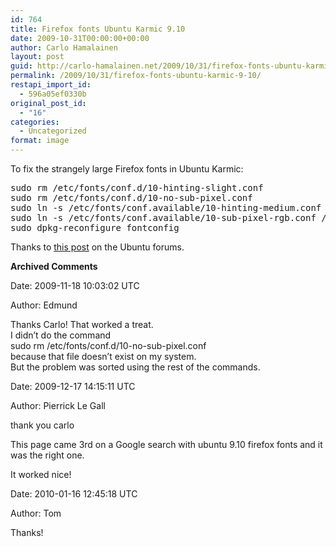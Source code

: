 ```yaml
---
id: 764
title: Firefox fonts Ubuntu Karmic 9.10
date: 2009-10-31T00:00:00+00:00
author: Carlo Hamalainen
layout: post
guid: http://carlo-hamalainen.net/2009/10/31/firefox-fonts-ubuntu-karmic-9-10/
permalink: /2009/10/31/firefox-fonts-ubuntu-karmic-9-10/
restapi_import_id:
  - 596a05ef0330b
original_post_id:
  - "16"
categories:
  - Uncategorized
format: image
---
```

To fix the strangely large Firefox fonts in Ubuntu Karmic:

<pre>sudo rm /etc/fonts/conf.d/10-hinting-slight.conf
sudo rm /etc/fonts/conf.d/10-no-sub-pixel.conf
sudo ln -s /etc/fonts/conf.available/10-hinting-medium.conf /etc/fonts/conf.d/.
sudo ln -s /etc/fonts/conf.available/10-sub-pixel-rgb.conf /etc/fonts/conf.d/.
sudo dpkg-reconfigure fontconfig
</pre>

Thanks to [this post](http://ubuntuforums.org/showpost.php?p=6986051&postcount=7) on the Ubuntu forums.

**Archived Comments**

Date: 2009-11-18 10:03:02 UTC

Author: Edmund

Thanks Carlo! That worked a treat.  
I didn&#8217;t do the command  
sudo rm /etc/fonts/conf.d/10-no-sub-pixel.conf  
because that file doesn&#8217;t exist on my system.  
But the problem was sorted using the rest of the commands.

Date: 2009-12-17 14:15:11 UTC

Author: Pierrick Le Gall

thank you carlo

This page came 3rd on a Google search with ubuntu 9.10 firefox fonts and it was the right one.

It worked nice!

Date: 2010-01-16 12:45:18 UTC

Author: Tom

Thanks!